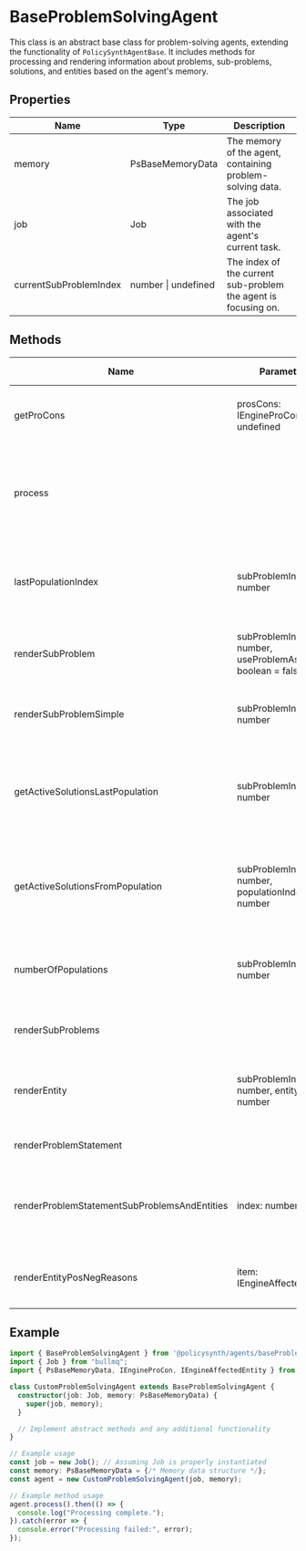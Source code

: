 # BaseProblemSolvingAgent

This class is an abstract base class for problem-solving agents, extending the functionality of `PolicySynthAgentBase`. It includes methods for processing and rendering information about problems, sub-problems, solutions, and entities based on the agent's memory.

## Properties

| Name                   | Type                        | Description                                      |
|------------------------|-----------------------------|--------------------------------------------------|
| memory                 | PsBaseMemoryData            | The memory of the agent, containing problem-solving data. |
| job                    | Job                         | The job associated with the agent's current task. |
| currentSubProblemIndex | number \| undefined         | The index of the current sub-problem the agent is focusing on. |

## Methods

| Name                                  | Parameters                                      | Return Type            | Description                                                                 |
|---------------------------------------|-------------------------------------------------|------------------------|-----------------------------------------------------------------------------|
| getProCons                            | prosCons: IEngineProCon[] \| undefined          | string[]               | Returns descriptions of provided pros and cons.                            |
| process                               |                                                 | Promise<void>          | Processes the current task, throwing an error if memory is not initialized. |
| lastPopulationIndex                   | subProblemIndex: number                         | number                 | Returns the index of the last population for a given sub-problem.           |
| renderSubProblem                      | subProblemIndex: number, useProblemAsHeader: boolean = false | string                 | Renders a detailed view of a sub-problem.                                  |
| renderSubProblemSimple                | subProblemIndex: number                         | string                 | Renders a simplified view of a sub-problem.                                |
| getActiveSolutionsLastPopulation      | subProblemIndex: number                         | any[]                  | Returns active solutions from the last population of a sub-problem.         |
| getActiveSolutionsFromPopulation      | subProblemIndex: number, populationIndex: number | any[]                  | Returns active solutions from a specified population of a sub-problem.      |
| numberOfPopulations                   | subProblemIndex: number                         | number                 | Returns the number of populations for a given sub-problem.                  |
| renderSubProblems                     |                                                 | string                 | Renders a view of all sub-problems.                                        |
| renderEntity                          | subProblemIndex: number, entityIndex: number    | string                 | Renders a view of a specific entity within a sub-problem.                   |
| renderProblemStatement                |                                                 | string                 | Renders the problem statement.                                             |
| renderProblemStatementSubProblemsAndEntities | index: number                                 | string                 | Renders the problem statement along with sub-problems and entities.         |
| renderEntityPosNegReasons             | item: IEngineAffectedEntity                     | string                 | Renders positive and negative effects of an entity.                         |

## Example

```typescript
import { BaseProblemSolvingAgent } from '@policysynth/agents/baseProblemSolvingAgent.js';
import { Job } from "bullmq";
import { PsBaseMemoryData, IEngineProCon, IEngineAffectedEntity } from "./path/to/types";

class CustomProblemSolvingAgent extends BaseProblemSolvingAgent {
  constructor(job: Job, memory: PsBaseMemoryData) {
    super(job, memory);
  }

  // Implement abstract methods and any additional functionality
}

// Example usage
const job = new Job(); // Assuming Job is properly instantiated
const memory: PsBaseMemoryData = {/* Memory data structure */};
const agent = new CustomProblemSolvingAgent(job, memory);

// Example method usage
agent.process().then(() => {
  console.log("Processing complete.");
}).catch(error => {
  console.error("Processing failed:", error);
});
```